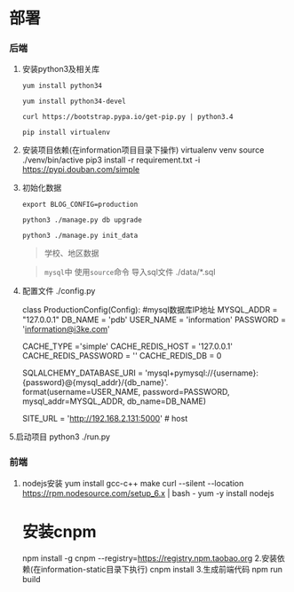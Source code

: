 部署
===========

### 后端

1. 安装python3及相关库

    `yum install python34`

    `yum install python34-devel`

    `curl https://bootstrap.pypa.io/get-pip.py | python3.4`

    `pip install virtualenv`

2. 安装项目依赖(在information项目目录下操作)
    virtualenv venv
    source ./venv/bin/active
    pip3 install -r requirement.txt  -i  https://pypi.douban.com/simple

3. 初始化数据

    `export BLOG_CONFIG=production`

    `python3 ./manage.py db upgrade`

    `python3 ./manage.py init_data`
    
    > 学校、地区数据

    > `mysql`中 使用`source`命令 导入sql文件 ./data/*.sql

4. 配置文件
    ./config.py

    class ProductionConfig(Config):
      #mysql数据库IP地址
      MYSQL_ADDR = "127.0.0.1"
      DB_NAME = 'pdb'
      USER_NAME = 'information'
      PASSWORD = 'information@i3ke.com'

      CACHE_TYPE ='simple'
      CACHE_REDIS_HOST = '127.0.0.1'
      CACHE_REDIS_PASSWORD = ''
      CACHE_REDIS_DB = 0

      SQLALCHEMY_DATABASE_URI = 'mysql+pymysql://{username}:{password}@{mysql_addr}/{db_name}'.\
          format(username=USER_NAME, password=PASSWORD, mysql_addr=MYSQL_ADDR, db_name=DB_NAME)

      SITE_URL = 'http://192.168.2.131:5000' # host


5.启动项目
    python3 ./run.py

### 前端

1. nodejs安装
    yum install gcc-c++ make
    curl --silent --location https://rpm.nodesource.com/setup_6.x | bash -
    yum -y install nodejs
    # 安装cnpm
    npm install -g cnpm --registry=https://registry.npm.taobao.org
2.安装依赖(在information-static目录下执行)
    cnpm install
3.生成前端代码
    npm run build